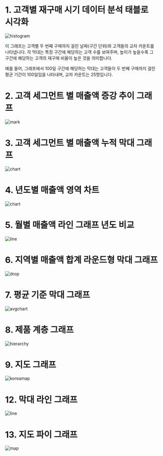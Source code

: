 # 1. 고객별 재구매 시기 데이터 분석 태블로 시각화

![histogram](히스토그램.png)

이 그래프는 고객별 두 번째 구매까지 걸린 날짜(구간 단위)와 고객들의 교차 카운트를 나타냅니다. 각 막대는 특정 구간에 해당하는 고객 수를 보여주며, 높이가 높을수록 그 구간에 해당하는 고객의 재구매 비율이 높은 것을 의미합니다. 

예를 들어, 그래프에서 100일 구간에 해당하는 막대는 고객들이 두 번째 구매까지 걸린 평균 기간이 100일임을 나타내며, 교차 카운트는 25명입니다.


# 2. 고객 세그먼트 별 매출액 증강 추이 그래프

![mark](추이.png)


# 3. 고객 세그먼트 별 매출액 누적 막대 그래프

![chart](누적막대차트.png)


# 4. 년도별 매출액 영역 차트

![chart](분기별영역차트.png)


# 5. 월별 매출액 라인 그래프 년도 비교

![line](결합라인.png)


# 6.  지역별 매출액 합계 라운드형 막대 그래프

![drop](물방울.png)


# 7.  평균 기준 막대 그래프

![avgchart](평균기준차트.png)


# 8.  제품 계층 그래프

![hierarchy](계층.png)


# 9.  지도 그래프

![koreamap](지도2.png)


# 12. 막대 라인 그래프

![line](막대라인그래프.png)


# 13. 지도 파이 그래프

![map](지도파이.png)



